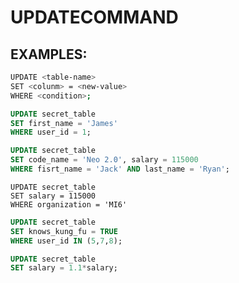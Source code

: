 # UPDATECOMMAND

## EXAMPLES:
```bash
UPDATE <table-name>
SET <colunm> = <new-value>
WHERE <condition>;
```
```sql
UPDATE secret_table
SET first_name = 'James'
WHERE user_id = 1;
```
```sql
UPDATE secret_table
SET code_name = 'Neo 2.0', salary = 115000
WHERE fisrt_name = 'Jack' AND last_name = 'Ryan';
```
```postgreSQL
UPDATE secret_table
SET salary = 115000
WHERE organization = 'MI6'
```
```sql
UPDATE secret_table
SET knows_kung_fu = TRUE
WHERE user_id IN (5,7,8);
```
```sql
UPDATE secret_table
SET salary = 1.1*salary;
```